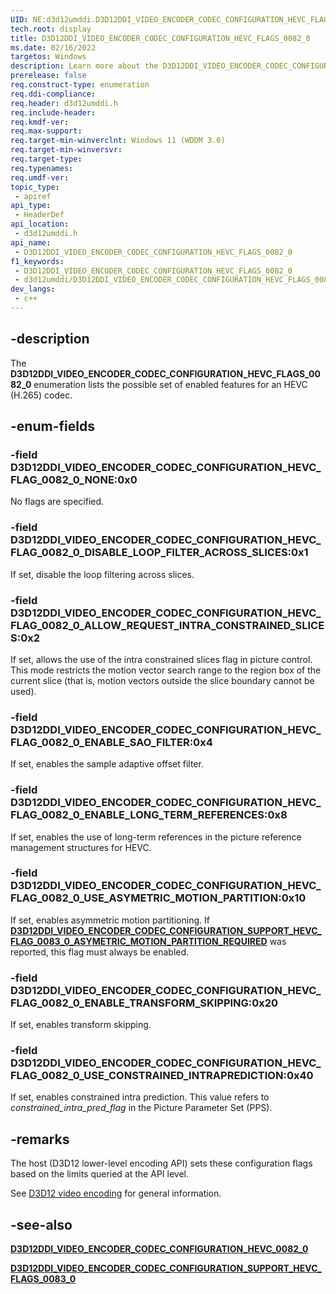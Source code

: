 ```yaml
---
UID: NE:d3d12umddi.D3D12DDI_VIDEO_ENCODER_CODEC_CONFIGURATION_HEVC_FLAGS_0082_0
tech.root: display
title: D3D12DDI_VIDEO_ENCODER_CODEC_CONFIGURATION_HEVC_FLAGS_0082_0
ms.date: 02/16/2022
targetos: Windows
description: Learn more about the D3D12DDI_VIDEO_ENCODER_CODEC_CONFIGURATION_HEVC_FLAGS_0082_0 enumeration.
prerelease: false
req.construct-type: enumeration
req.ddi-compliance: 
req.header: d3d12umddi.h
req.include-header: 
req.kmdf-ver: 
req.max-support: 
req.target-min-winverclnt: Windows 11 (WDDM 3.0)
req.target-min-winversvr: 
req.target-type: 
req.typenames: 
req.umdf-ver: 
topic_type:
 - apiref
api_type:
 - HeaderDef
api_location:
 - d3d12umddi.h
api_name:
 - D3D12DDI_VIDEO_ENCODER_CODEC_CONFIGURATION_HEVC_FLAGS_0082_0
f1_keywords:
 - D3D12DDI_VIDEO_ENCODER_CODEC_CONFIGURATION_HEVC_FLAGS_0082_0
 - d3d12umddi/D3D12DDI_VIDEO_ENCODER_CODEC_CONFIGURATION_HEVC_FLAGS_0082_0
dev_langs:
 - c++
---
```


## -description

The **D3D12DDI_VIDEO_ENCODER_CODEC_CONFIGURATION_HEVC_FLAGS_0082_0** enumeration lists the possible set of enabled features for an HEVC (H.265) codec.

## -enum-fields

### -field D3D12DDI_VIDEO_ENCODER_CODEC_CONFIGURATION_HEVC_FLAG_0082_0_NONE:0x0

No flags are specified.

### -field D3D12DDI_VIDEO_ENCODER_CODEC_CONFIGURATION_HEVC_FLAG_0082_0_DISABLE_LOOP_FILTER_ACROSS_SLICES:0x1

If set, disable the loop filtering across slices.

### -field D3D12DDI_VIDEO_ENCODER_CODEC_CONFIGURATION_HEVC_FLAG_0082_0_ALLOW_REQUEST_INTRA_CONSTRAINED_SLICES:0x2

If set, allows the use of the intra constrained slices flag in picture control. This mode restricts the motion vector search range to the region box of the current slice (that is, motion vectors outside the slice boundary cannot be used).

### -field D3D12DDI_VIDEO_ENCODER_CODEC_CONFIGURATION_HEVC_FLAG_0082_0_ENABLE_SAO_FILTER:0x4

If set, enables the sample adaptive offset filter.

### -field D3D12DDI_VIDEO_ENCODER_CODEC_CONFIGURATION_HEVC_FLAG_0082_0_ENABLE_LONG_TERM_REFERENCES:0x8

If set, enables the use of long-term references in the picture reference management structures for HEVC.

### -field D3D12DDI_VIDEO_ENCODER_CODEC_CONFIGURATION_HEVC_FLAG_0082_0_USE_ASYMETRIC_MOTION_PARTITION:0x10

If set, enables asymmetric motion partitioning. If [**D3D12DDI_VIDEO_ENCODER_CODEC_CONFIGURATION_SUPPORT_HEVC_FLAG_0083_0_ASYMETRIC_MOTION_PARTITION_REQUIRED**](ne-d3d12umddi-d3d12ddi_video_encoder_codec_configuration_support_hevc_flags_0083_0.md) was reported, this flag must always be enabled.

### -field D3D12DDI_VIDEO_ENCODER_CODEC_CONFIGURATION_HEVC_FLAG_0082_0_ENABLE_TRANSFORM_SKIPPING:0x20

If set, enables transform skipping.

### -field D3D12DDI_VIDEO_ENCODER_CODEC_CONFIGURATION_HEVC_FLAG_0082_0_USE_CONSTRAINED_INTRAPREDICTION:0x40

If set, enables constrained intra prediction. This value refers to *constrained_intra_pred_flag* in the Picture Parameter Set (PPS).

## -remarks

The host (D3D12 lower-level encoding API) sets these configuration flags based on the limits queried at the API level.

See [D3D12 video encoding](/windows-hardware/drivers/display/video-encoding-d3d12) for general information.

## -see-also

[**D3D12DDI_VIDEO_ENCODER_CODEC_CONFIGURATION_HEVC_0082_0**](ns-d3d12umddi-d3d12ddi_video_encoder_codec_configuration_hevc_0082_0.md)

[**D3D12DDI_VIDEO_ENCODER_CODEC_CONFIGURATION_SUPPORT_HEVC_FLAGS_0083_0**](ne-d3d12umddi-d3d12ddi_video_encoder_codec_configuration_support_hevc_flags_0083_0.md)
